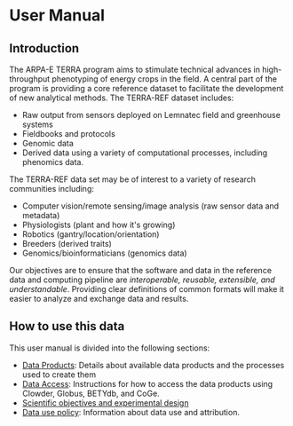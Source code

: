 # User Manual

## Introduction

The ARPA-E TERRA program aims to stimulate technical advances in high-throughput phenotyping of energy crops in the field. A central part of the program is providing a core reference dataset to facilitate the development of new analytical methods. The TERRA-REF dataset includes:

* Raw output from sensors deployed on Lemnatec field and greenhouse systems
* Fieldbooks and protocols
* Genomic data
* Derived data using a variety of computational processes, including phenomics data.

The TERRA-REF data set may be of interest to a variety of research communities including:

* Computer vision\/remote sensing\/image analysis \(raw sensor data and metadata\)
* Physiologists \(plant and how it's growing\)
* Robotics \(gantry\/location\/orientation\)
* Breeders \(derived traits\)
* Genomics\/bioinformaticians \(genomics data\)

Our objectives are to ensure that the software and data in the reference data and computing pipeline are _interoperable, reusable, extensible, and understandable_. Providing clear definitions of common formats will make it easier to analyze and exchange data and results.

## How to use this data

This user manual is divided into the following sections:

* [Data Products](/data-products.md): Details about available data products and the processes used to create them
* [Data Access](/how-to-access-data.md): Instructions for how to access the data products using Clowder, Globus, BETYdb, and CoGe.
* [Scientific objectives and experimental design](/scientific-objectives-and-experimental-design.md)
* [Data use policy](/data_release_policy.md): Information about data use and attribution.

